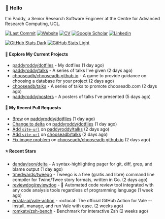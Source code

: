 ### 👋 Hello

I'm Paddy, a Senior Research Software Engineer at the Centre for Advanced
Research Computing, UCL.

[![Last Commit](https://img.shields.io/github/last-commit/paddyroddy/paddyroddy/main?label=updated)](https://github.com/paddyroddy)
[![Website](https://img.shields.io/badge/GitHub%20Pages-222?logo=githubpages&logoColor=fff&style=for-the-badge&style=flat)](https://paddyroddy.github.io)
[![CV](https://img.shields.io/badge/CV-PDF-pink.svg)](https://paddyroddy.github.io/cv)
[![Google Scholar](https://img.shields.io/badge/Google%20Scholar-4285F4?logo=googlescholar&logoColor=fff&style=for-the-badge&style=flat)](https://scholar.google.com/citations?user=OFigHUwAAAAJ)
[![Linkedin](https://img.shields.io/badge/LinkedIn-0A66C2?logo=linkedin&logoColor=fff&style=for-the-badge&style=flat)](https://www.linkedin.com/in/patrickjamesroddy)

[![GitHub Stats Dark](https://github-readme-stats-paddyroddy.vercel.app/api?username=paddyroddy&disable_animations=true&hide_border=true&hide_title=true&include_all_commits=true&rank_icon=github&show=prs_merged,reviews&show_icons=true&theme=tokyonight)](https://github.com/paddyroddy/paddyroddy#gh-dark-mode-only)
[![GitHub Stats Light](https://github-readme-stats-paddyroddy.vercel.app/api?username=paddyroddy&disable_animations=true&hide_border=true&hide_title=true&include_all_commits=true&rank_icon=github&show=prs_merged,reviews&show_icons=true&theme=default)](https://github.com/paddyroddy/paddyroddy#gh-light-mode-only)

#### 👷 Explore My Current Projects

- [paddyroddy/dotfiles](https://github.com/paddyroddy/dotfiles) - My dotfiles
  (1 day ago)
- [paddyroddy/talks](https://github.com/paddyroddy/talks) - A series of talks I&#39;ve given
  (2 days ago)
- [chooseadb/chooseadb.github.io](https://github.com/chooseadb/chooseadb.github.io) - A game to provide guidance on choosing a database for your project
  (2 days ago)
- [chooseadb/talks](https://github.com/chooseadb/talks) - A series of talks to promote chooseadb.com
  (2 days ago)
- [paddyroddy/posters](https://github.com/paddyroddy/posters) - A posters of talks I&#39;ve presented
  (5 days ago)

#### 🔨 My Recent Pull Requests

- [Brew](https://github.com/paddyroddy/dotfiles/pull/88) on [paddyroddy/dotfiles](https://github.com/paddyroddy/dotfiles)
  (1 day ago)
- [Change to delta](https://github.com/paddyroddy/dotfiles/pull/87) on [paddyroddy/dotfiles](https://github.com/paddyroddy/dotfiles)
  (1 day ago)
- [Add `site-url`](https://github.com/paddyroddy/talks/pull/99) on [paddyroddy/talks](https://github.com/paddyroddy/talks)
  (2 days ago)
- [Add `site-url`](https://github.com/chooseadb/talks/pull/4) on [chooseadb/talks](https://github.com/chooseadb/talks)
  (2 days ago)
- [Fix image problem](https://github.com/chooseadb/chooseadb.github.io/pull/70) on [chooseadb/chooseadb.github.io](https://github.com/chooseadb/chooseadb.github.io)
  (2 days ago)

#### ⭐ Recent Stars

- [dandavison/delta](https://github.com/dandavison/delta) - A syntax-highlighting pager for git, diff, grep, and blame output
  (1 day ago)
- [tmedwards/tweego](https://github.com/tmedwards/tweego) - Tweego is a free (gratis and libre) command line compiler for Twine/Twee story formats, written in Go.
  (2 days ago)
- [reviewdog/reviewdog](https://github.com/reviewdog/reviewdog) - 🐶 Automated code review tool integrated with any code analysis tools regardless of programming language
  (1 week ago)
- [errata-ai/vale-action](https://github.com/errata-ai/vale-action) - :octocat: The official GitHub Action for Vale -- install, manage, and run Vale with ease.
  (2 weeks ago)
- [romkatv/zsh-bench](https://github.com/romkatv/zsh-bench) - Benchmark for interactive Zsh
  (2 weeks ago)
